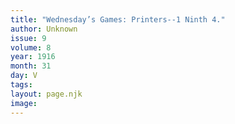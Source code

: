 ```yaml
---
title: "Wednesday’s Games: Printers--1 Ninth 4."
author: Unknown
issue: 9
volume: 8
year: 1916
month: 31
day: V
tags:
layout: page.njk
image:
---
```

